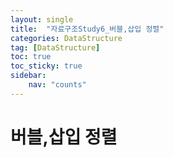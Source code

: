 ```yaml
---
layout: single
title:  "자료구조Study6_버블,삽입 정렬"
categories: DataStructure
tag: [DataStructure]
toc: true
toc_sticky: true
sidebar:
    nav: "counts"
---
```



# 버블,삽입 정렬

